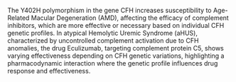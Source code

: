 The Y402H polymorphism in the gene CFH increases susceptibility to Age-Related Macular Degeneration (AMD), affecting the efficacy of complement inhibitors, which are more effective or necessary based on individual CFH genetic profiles. In atypical Hemolytic Uremic Syndrome (aHUS), characterized by uncontrolled complement activation due to CFH anomalies, the drug Eculizumab, targeting complement protein C5, shows varying effectiveness depending on CFH genetic variations, highlighting a pharmacodynamic interaction where the genetic profile influences drug response and effectiveness.